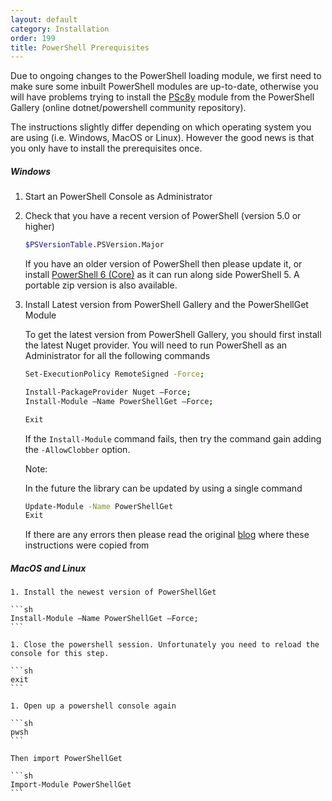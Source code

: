 ```yaml
---
layout: default
category: Installation
order: 199
title: PowerShell Prerequisites
---
```



Due to ongoing changes to the PowerShell loading module, we first need to make sure some inbuilt PowerShell modules are up-to-date, otherwise you will have problems trying to install the [PSc8y](https://www.powershellgallery.com/packages/PSc8y) module from the PowerShell Gallery (online dotnet/powershell community repository).

The instructions slightly differ depending on which operating system you are using (i.e. Windows, MacOS or Linux). However the good news is that you only have to install the prerequisites once.


##### Windows

1. Start an PowerShell Console as Administrator

1. Check that you have a recent version of PowerShell (version 5.0 or higher)

    ```sh
    $PSVersionTable.PSVersion.Major
    ```

    If you have an older version of PowerShell then please update it, or install [PowerShell 6 (Core)](https://github.com/PowerShell/PowerShell/releases) as it can run along side PowerShell 5. A portable zip version is also available.

1. Install Latest version from PowerShell Gallery and the PowerShellGet Module

    To get the latest version from PowerShell Gallery, you should first install the latest Nuget provider. You will need to run PowerShell as an Administrator for all  the following commands

    ```sh
    Set-ExecutionPolicy RemoteSigned -Force;

    Install-PackageProvider Nuget –Force;
    Install-Module –Name PowerShellGet –Force;

    Exit
    ```

    If the `Install-Module` command fails, then try the command gain adding the `-AllowClobber` option.


    Note:

    In the future the library can be updated by using a single command

    ```sh
    Update-Module -Name PowerShellGet
    Exit
    ```

    If there are any errors then please read the original [blog](https://www.thomasmaurer.ch/2019/02/update-powershellget-and-packagemanagement/) where these instructions were copied from

##### MacOS and Linux

    1. Install the newest version of PowerShellGet

    ```sh
    Install-Module –Name PowerShellGet –Force;
    ```

    1. Close the powershell session. Unfortunately you need to reload the console for this step.

    ```sh
    exit
    ```

    1. Open up a powershell console again

    ```sh
    pwsh
    ```

    Then import PowerShellGet

    ```sh
    Import-Module PowerShellGet
    ```
